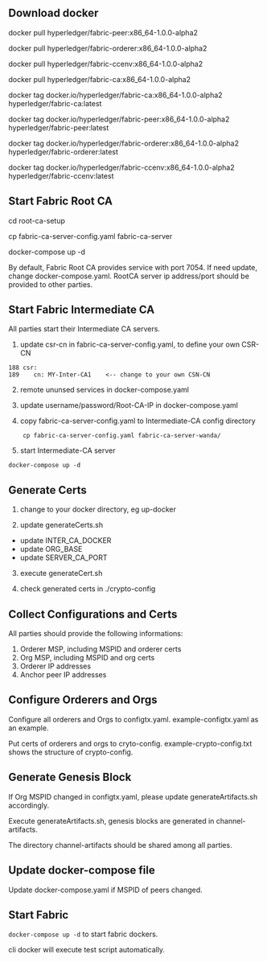 ## Download docker

docker pull hyperledger/fabric-peer:x86_64-1.0.0-alpha2

docker pull hyperledger/fabric-orderer:x86_64-1.0.0-alpha2

docker pull hyperledger/fabric-ccenv:x86_64-1.0.0-alpha2

docker pull hyperledger/fabric-ca:x86_64-1.0.0-alpha2

docker tag docker.io/hyperledger/fabric-ca:x86_64-1.0.0-alpha2 hyperledger/fabric-ca:latest

docker tag docker.io/hyperledger/fabric-peer:x86_64-1.0.0-alpha2 hyperledger/fabric-peer:latest

docker tag docker.io/hyperledger/fabric-orderer:x86_64-1.0.0-alpha2 hyperledger/fabric-orderer:latest

docker tag docker.io/hyperledger/fabric-ccenv:x86_64-1.0.0-alpha2 hyperledger/fabric-ccenv:latest

## Start Fabric Root CA

cd root-ca-setup

cp fabric-ca-server-config.yaml fabric-ca-server

docker-compose up -d

By default, Fabric Root CA provides service with port 7054.  If need update, change docker-compose.yaml.
RootCA server ip address/port should be provided to other parties.


## Start Fabric Intermediate CA

All parties start their Intermediate CA servers.

1. update csr-cn in fabric-ca-server-config.yaml, to define your own CSR-CN

```
188 csr:
189    cn: MY-Inter-CA1    <-- change to your own CSN-CN
```

2. remote ununsed services in docker-compose.yaml

3. update username/password/Root-CA-IP in docker-compose.yaml

4. copy fabric-ca-server-config.yaml to Intermediate-CA config directory

```
    cp fabric-ca-server-config.yaml fabric-ca-server-wanda/
```

5. start Intermediate-CA server

```
docker-compose up -d
```

## Generate Certs

1. change to your docker directory, eg up-docker

2. update generateCerts.sh

>
* update INTER_CA_DOCKER
* update ORG_BASE
* update SERVER_CA_PORT

3. execute generateCert.sh

4. check generated certs in ./crypto-config

## Collect Configurations and Certs

All parties should provide the following informations:

>
1. Orderer MSP, including MSPID and orderer certs
2. Org MSP, including MSPID and org certs
3. Orderer IP addresses
4. Anchor peer IP addresses


## Configure Orderers and Orgs

Configure all orderers and Orgs to configtx.yaml. example-configtx.yaml as an example.

Put certs of orderers and orgs to cryto-config. example-crypto-config.txt shows the structure of crypto-config.


## Generate Genesis Block

If Org MSPID changed in configtx.yaml, please update generateArtifacts.sh accordingly.

Execute generateArtifacts.sh, genesis blocks are generated in channel-artifacts.

The directory channel-artifacts should be shared among all parties.

## Update docker-compose file

Update docker-compose.yaml if MSPID of peers changed.

## Start Fabric

`docker-compose up -d` to start fabric dockers.

cli docker will execute test script automatically.

